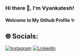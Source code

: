 ### Hi there 👋, I'm Vyankatesh!
#### Welcome to My Github Profile ✨

## 🌐 Socials:
[![Instagram](https://img.shields.io/badge/Instagram-%23E4405F.svg?logo=Instagram&logoColor=white)](https://www.instagram.com/vyankatesh_206/) [![LinkedIn](https://img.shields.io/badge/LinkedIn-%230077B5.svg?logo=linkedin&logoColor=white)](https://www.linkedin.com/in/vyankatesh-deshpande-060a22289)

<!--
**VyankateshD206/VyankateshD206** is a ✨ _special_ ✨ repository because its `README.md` (this file) appears on your GitHub profile.

Here are some ideas to get you started:

- 🔭 I’m currently working on ...
- 🌱 I’m currently learning ...
- 👯 I’m looking to collaborate on ...
- 🤔 I’m looking for help with ...
- 💬 Ask me about ...
- 📫 How to reach me: ...
- 😄 Pronouns: ...
- ⚡ Fun fact: ...
-->
